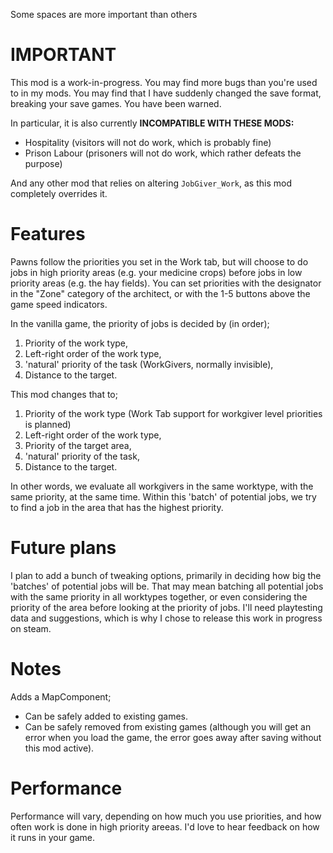 Some spaces are more important than others

# IMPORTANT
This mod is a work-in-progress. You may find more bugs than you're used to in my mods. You may find that I have suddenly changed the save format, breaking your save games. You have been warned.

In particular, it is also currently **INCOMPATIBLE WITH THESE MODS:**
 - Hospitality (visitors will not do work, which is probably fine)
 - Prison Labour (prisoners will not do work, which rather defeats the purpose)  

And any other mod that relies on altering `JobGiver_Work`, as this mod completely overrides it.

# Features
Pawns follow the priorities you set in the Work tab, but will choose to do jobs in high priority areas (e.g. your medicine crops) before jobs in low priority areas (e.g. the hay fields). You can set priorities with the designator in the "Zone" category of the architect, or with the 1-5 buttons above the game speed indicators. 

In the vanilla game, the priority of jobs is decided by (in order);  
  1) Priority of the work type,  
  2) Left-right order of the work type,  
  3) 'natural' priority of the task (WorkGivers, normally invisible),  
  4) Distance to the target.  


This mod changes that to;  
  1) Priority of the work type (Work Tab support for workgiver level priorities is planned)  
  2) Left-right order of the work type,  
  3) Priority of the target area,  
  4) 'natural' priority of the task,  
  5) Distance to the target.  

In other words, we evaluate all workgivers in the same worktype, with the same priority, at the same time. Within this 'batch' of potential jobs, we try to find a job in the area that has the highest priority. 

# Future plans
I plan to add a bunch of tweaking options, primarily in deciding how big the 'batches' of potential jobs will be. That may mean batching all potential jobs with the same priority in all worktypes together, or even considering the priority of the area before looking at the priority of jobs. I'll need playtesting data and suggestions, which is why I chose to release this work in progress on steam.

# Notes
Adds a MapComponent; 
 - Can be safely added to existing games.
 - Can be safely removed from existing games (although you will get an error when you load the game, the error goes away after saving without this mod active).

# Performance
Performance will vary, depending on how much you use priorities, and how often work is done in high priority areeas. I'd love to hear feedback on how it runs in your game.